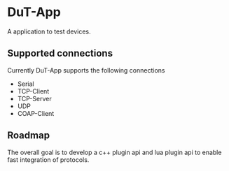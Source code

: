 # DuT-App

A application to test devices.

## Supported connections

Currently DuT-App supports the following connections

* Serial
* TCP-Client
* TCP-Server
* UDP
* COAP-Client


## Roadmap

The overall goal is to develop a c++ plugin api and lua plugin api to enable fast integration of protocols.
